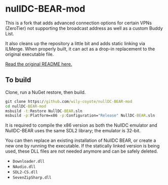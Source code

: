 # nullDC-BEAR-mod

This is a fork that adds advanced connection options for certain VPNs
(ZeroTier) not supporting the broadcast address as well as a custom Buddy List.

It also cleans up the repository a little bit and adds static linking via
ILMerge. When properly built, it can act as a drop-in replacement to the
original executable file.

[Read the original README here.](https://github.com/RossenX/NullDC-BEAR)

## To build

Clone, run a NuGet restore, then build.

```bat
git clone https://github.com/wily-coyote/nullDC-BEAR-mod
cd nullDC-BEAR-mod
msbuild -t:Restore NullDC-BEAR.sln
msbuild -p:Platform=x86 -p:Configuration="Release" NullDC-BEAR.sln
```

It is required to compile the x86 version as both the NullDC emulator and
NullDC-BEAR uses the same SDL2 library; the emulator is 32-bit.

You can then replace an existing installation of NullDC BEAR, or create a new
one by running the executable. If the statically linked version is being used,
these DLL files are not needed anymore and can be safely deleted.

- `Downloader.dll`
- `NAudio.dll`
- `SDL2-CS.dll`
- `SevenZipSharp.dll`

